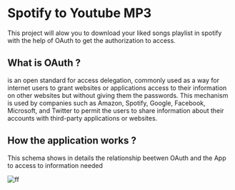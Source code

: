 <H1>Spotify to Youtube MP3</H1>
<p>This project will alow you to download your liked songs playlist in spotify with the help of OAuth to get the authorization to access. </p>

<H2> What is OAuth ? </H2>
<p>is an open standard for access delegation, commonly used as a way for internet users to grant websites or applications access to their information on other websites but without giving them the passwords. This mechanism is used by companies such as Amazon, Spotify, Google, Facebook, Microsoft, and Twitter to permit the users to share information about their accounts with third-party applications or websites.</p>

<H2> How the application works ? </H2>
<p> This schema shows in details the relationship beetwen OAuth and the App to access to information needed </p>



![ff](https://user-images.githubusercontent.com/58567636/195393125-40e18191-ae4c-4be4-add7-b1249d93b41e.png)
